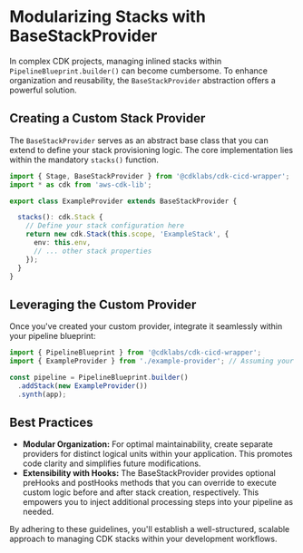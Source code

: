 # Modularizing Stacks with BaseStackProvider

In complex CDK projects, managing inlined stacks within `PipelineBlueprint.builder()` can become cumbersome. To enhance organization and reusability, the `BaseStackProvider` abstraction offers a powerful solution.

## Creating a Custom Stack Provider

The `BaseStackProvider` serves as an abstract base class that you can extend to define your stack provisioning logic. The core implementation lies within the mandatory `stacks()` function.

```typeScript
import { Stage, BaseStackProvider } from '@cdklabs/cdk-cicd-wrapper';
import * as cdk from 'aws-cdk-lib';

export class ExampleProvider extends BaseStackProvider {

  stacks(): cdk.Stack {
    // Define your stack configuration here
    return new cdk.Stack(this.scope, 'ExampleStack', {
      env: this.env,
      // ... other stack properties
    });
  }
}
```

## Leveraging the Custom Provider

Once you've created your custom provider, integrate it seamlessly within your pipeline blueprint:

```typeScript
import { PipelineBlueprint } from '@cdklabs/cdk-cicd-wrapper';
import { ExampleProvider } from './example-provider'; // Assuming your provider is in a separate file

const pipeline = PipelineBlueprint.builder()
  .addStack(new ExampleProvider())
  .synth(app);
```

## Best Practices
- **Modular Organization:** For optimal maintainability, create separate providers for distinct logical units within your application. This promotes code clarity and simplifies future modifications.
- **Extensibility with Hooks:** The BaseStackProvider provides optional preHooks and postHooks methods that you can override to execute custom logic before and after stack creation, respectively. This empowers you to inject additional processing steps into your pipeline as needed.

By adhering to these guidelines, you'll establish a well-structured, scalable approach to managing CDK stacks within your development workflows.
